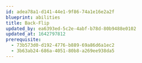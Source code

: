 ```yaml
---
id: adea78a1-d141-44e1-9f86-74a1e16e2a2f
blueprint: abilities
title: Back-Flip
updated_by: ea6393ed-5c2e-4abf-b78d-80b9488e0102
updated_at: 1642797812
prerequisite:
  - 73b573d0-d192-4776-b889-69a86d6a1ec2
  - 3b63ab24-686a-4051-80b8-a269ee938da5
---
```

